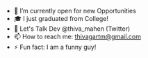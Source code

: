 

- 🔭 I’m currently open for new Opportunities
- 🎓 I just graduated from College!
- 💬 Let's Talk Dev @thiva_mahen (Twitter)
- 📫 How to reach me: thivagartm@gmail.com
- ⚡ Fun fact: I am a funny guy!
